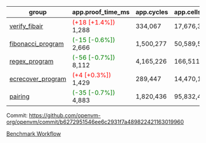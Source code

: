 | group | app.proof_time_ms | app.cycles | app.cells_used | leaf.proof_time_ms | leaf.cycles | leaf.cells_used |
| -- | -- | -- | -- | -- | -- | -- |
| [verify_fibair](https://github.com/openvm-org/openvm/blob/benchmark-results/benchmarks-pr/1597/verify_fibair-b6272951546ee6c2931f7a489822421163019960.md) |<span style='color: red'>(+18 [+1.4%])</span> 1,288 |  334,067 |  17,676,398 |- | - | - |
| [fibonacci_program](https://github.com/openvm-org/openvm/blob/benchmark-results/benchmarks-pr/1597/fibonacci-b6272951546ee6c2931f7a489822421163019960.md) |<span style='color: green'>(-15 [-0.6%])</span> 2,666 |  1,500,277 |  50,589,503 |- | - | - |
| [regex_program](https://github.com/openvm-org/openvm/blob/benchmark-results/benchmarks-pr/1597/regex-b6272951546ee6c2931f7a489822421163019960.md) |<span style='color: green'>(-56 [-0.7%])</span> 8,112 |  4,165,226 |  166,511,152 |- | - | - |
| [ecrecover_program](https://github.com/openvm-org/openvm/blob/benchmark-results/benchmarks-pr/1597/ecrecover-b6272951546ee6c2931f7a489822421163019960.md) |<span style='color: red'>(+4 [+0.3%])</span> 1,429 |  289,447 |  14,470,186 |- | - | - |
| [pairing](https://github.com/openvm-org/openvm/blob/benchmark-results/benchmarks-pr/1597/pairing-b6272951546ee6c2931f7a489822421163019960.md) |<span style='color: green'>(-35 [-0.7%])</span> 4,883 |  1,820,436 |  95,832,407 |- | - | - |


Commit: https://github.com/openvm-org/openvm/commit/b6272951546ee6c2931f7a489822421163019960

[Benchmark Workflow](https://github.com/openvm-org/openvm/actions/runs/14720174404)
